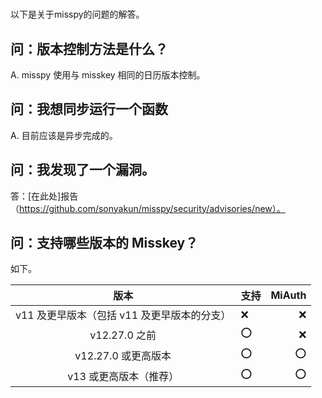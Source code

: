 #
以下是关于misspy的问题的解答。
## 问：版本控制方法是什么？
A. misspy 使用与 misskey 相同的日历版本控制。
## 问：我想同步运行一个函数
A. 目前应该是异步完成的。
## 问：我发现了一个漏洞。
答：[在此处]报告（https://github.com/sonyakun/misspy/security/advisories/new）。
## 问：支持哪些版本的 Misskey？
如下。

| 版本 | 支持 | MiAuth |
| :--------------------: | ------- | -----: |
| v11 及更早版本（包括 v11 及更早版本的分支）| ❌ | ❌ |
| v12.27.0 之前 | ⭕️ | ❌ |
| v12.27.0 或更高版本 | ⭕️ | ⭕️ |
| v13 或更高版本（推荐）| ⭕️ | ⭕️ |